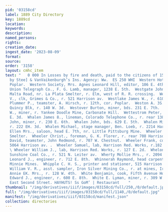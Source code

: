 ```yaml
---
pid: '03158cd'
label: 1889 City Directory
key: 1889cd
location: 
keywords: 
description: 
named_persons: 
rights: 
creation_date: 
ingest_date: '2023-08-09'
format: 
source: 
order: '3158'
layout: cmhc_item
text: "   0 000 In Losses by fire and death, paid to the citizens of 15 5 Leadville
  by Stee] & VanVaikenburgh’s Ins. Agency: Ww.  ES 250 WHI  Western Hotel, 1401 N.
  Poplar.  Western Society, Mrs. Agnes Leonard Hill, editor, 106 E. 4th.  Western
  Union Telegraph Co., F. G. Lamb, manager, 1238 E. 5th.  Westgate John A., saloon,
  Malta Road, nr. La Plata Smelter, r. Elm, west of R. R. crossing.  Westlake Henry
  V., clk, Grimes & Co., r. 521 Harrison av.  Westlake James W., r. 610 E. 6th.  Westlake
  Plummer P., teamster, A. Hirsch, r. 12th, cor. Poplar.  Weston A. 3S., lawyer, 14
  Quincy Blk, r. 140 W. 3d.  Westover Burton, miner, bds. 231 E. 7th.  Westover Lee
  W., miner, r. Yankee Doodle Mine, Carbonate Hill.  Wettestrom Peter, miner, r. 405
  E. 3d.  Whalen James 8., lineman, Colorado Telephone Co., r. rear 138  . 4th.  Whalen
  John, miner, r. 230 E. 6th.  Whalen John, bds. 629 E. 5th.  Whalen Michael, lab,
  r. 222 EH. 3d.  Whalen Michael, stage manager, Ben. Loeb, r. 2214 Harrison av.  Wheatley
  Ellen Mrs., saloon, head E. 7th, nr. Little Pittsburg Mine.  Wheeler A., lab, American
  Smelter.  Wheeler Christ., foreman, G. K. Florer, r. rear 708 Harrison av.  Wheeler
  David, teamster, John Redmond, r. 707 W. Chestnut.  Wheeler Frank, confectionery,
  5064 Harrison av. .  Wheeler Samuel, lab, Harrison Red. Works, r.182 E. Chestnut.
  \ Wheeler William J., lab, Harrison Red. Works, r. 127 E. 2d.  Whelon Robert, teamster,
  Sunshine Coal Co., r. 521 N. Leiter av.  Wherty Mollie Mrs., r. 2094 N. Pine.  Whinnerah
  Leonard J., engineer, r. 712 E. 8th.  Whinnerah Raymond, head carpenter, A. Y. and
  Minnie Mines.  Whipple C. H. S., printer and stationer, 515 Harrison av.  Whitall
  William V. R., asst. sampler, Iron Silver Mining Co., r. at mines, Iron Hill.  White
  Annie EK. Mrs., r. 128 W. 4th.  White Benjamin, cook, Fifth Avenue Hotel.  White
  Edward J., engineer, r. 600 E. 8th.  White E. Lyman, miner, r. 309 W. 8th.  7106
  East Second Street. HAYHUTS! Ss GoM’ | Restaurant    "
thumbnail: "/img/derivatives/iiif/images/03158cd/full/250,/0/default.jpg"
full: "/img/derivatives/iiif/images/03158cd/full/1140,/0/default.jpg"
manifest: "/img/derivatives/iiif/03158cd/manifest.json"
collection: directories
---
```

